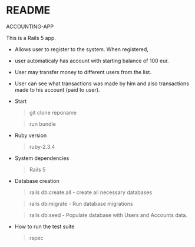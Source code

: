 # README

ACCOUNTING-APP

This is a Rails 5 app.
- Allows user to register to the system. When registered,
- user automaticaly has account with starting balance of 100 eur.

- User may transfer money to different users from the list.
- User can see what transactions was made by him and also
  transactions made to his account (paid to user).




* Start

  >git clone reponame

  >run bundle

* Ruby version

  >ruby-2.3.4

* System dependencies

  >Rails 5

* Database creation

  >rails db:create:all - create all necessary databases

  >rails db:migrate - Run database migrations

  >rails db:seed - Populate database with Users and Accounts data.

* How to run the test suite

  >rspec

